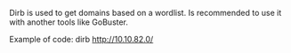 Dirb is used to get domains based on a wordlist. Is recommended to use it with another tools like GoBuster.

Example of code: dirb http://10.10.82.0/    